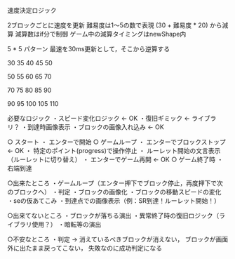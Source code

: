 速度決定ロジック

2ブロックごとに速度を更新
難易度は1〜5の数で表現
(30 + 難易度 * 20) から減算
減算数はif分で制御
ゲーム中の減算タイミングはnewShape内


5 * 5 パターン
最速を30ms更新として，そこから逆算する

30 35 40 45 50

50 55 60 65 70

70 75 80 85 90

90 95 100 105 110





必要なロジック
・スピード変化ロジック <- OK
・復旧ギミック <- ライブラリ？
・到達時画像表示
・ブロックの画像入れ込み <- OK


○ スタート
・ エンターで開始
○ ゲームループ
・ エンターでブロックストップ <- OK
・ 特定のポイント(progress)で操作停止
  ・ ルーレット開始の文言表示（ルーレットに切り替え）
  ・ エンターでゲーム再開 <- OK
○ ゲーム終了時
・ 右端到達


○出来たところ
・ゲームループ（エンター押下でブロック停止，再度押下で次のブロックへ）
・判定
・ブロックの画像化
・ブロックの移動スピードの変化
・seの仮あてこみ
・到達点での画像表示（例：SR到達！ルーレット開始！）


○出来てないところ
・ブロックが落ちる演出
・異常終了時の復旧ロジック（ライブラリ使用？）
・暗転等の演出

○不安なところ
・判定
→ 消えているべきブロックが消えない， ブロックが画面外に出たまま戻ってこない， 失敗なのに成功判定になる
